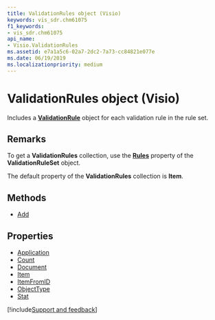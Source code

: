 ```yaml
---
title: ValidationRules object (Visio)
keywords: vis_sdr.chm61075
f1_keywords:
- vis_sdr.chm61075
api_name:
- Visio.ValidationRules
ms.assetid: e7a1a5c6-02a7-2dc2-7a73-cc84821e077e
ms.date: 06/19/2019
ms.localizationpriority: medium
---
```



# ValidationRules object (Visio)

Includes a **[ValidationRule](Visio.ValidationRule.md)** object for each validation rule in the rule set.


## Remarks

To get a **ValidationRules** collection, use the **[Rules](Visio.ValidationRuleSet.Rules.md)** property of the **ValidationRuleSet** object.

The default property of the **ValidationRules** collection is **Item**.

## Methods

- [Add](Visio.ValidationRules.Add.md)

## Properties

- [Application](Visio.ValidationRules.Application.md)
- [Count](Visio.ValidationRules.Count.md)
- [Document](Visio.ValidationRules.Document.md)
- [Item](Visio.ValidationRules.Item.md)
- [ItemFromID](Visio.ValidationRules.ItemFromID.md)
- [ObjectType](Visio.ValidationRules.ObjectType.md)
- [Stat](Visio.ValidationRules.Stat.md)


[!include[Support and feedback](~/includes/feedback-boilerplate.md)]